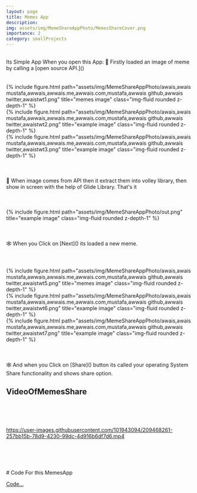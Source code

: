 ```yaml
---
layout: page
title: Memes App
description: 
img: assets/img/MemeShareAppPhoto/MemesShareCover.png
importance: 2
category: smallProjects
---
```

<br>
Its Simple App When you open this App:
               🚀 Firstly loaded an image of meme by calling a [open source API.]()
               
                
                
                
<br>      
<br>
<br>

<div class="row">
    <div class="col-sm mt-3 mt-md-0">
        {% include figure.html path="assets/img/MemeShareAppPhoto/awais,awais mustafa,awwais,awwais.me,awwais.com,mustafa,awwais github,awwais twitter,awaistwt1.png" title="memes image" class="img-fluid rounded z-depth-1" %}
    </div>
    <div class="col-sm mt-3 mt-md-0">
        {% include figure.html path="assets/img/MemeShareAppPhoto/awais,awais mustafa,awwais,awwais.me,awwais.com,mustafa,awwais github,awwais twitter,awaistwt2.png" title="example image" class="img-fluid rounded z-depth-1" %}
    </div>
    <div class="col-sm mt-3 mt-md-0">
        {% include figure.html path="assets/img/MemeShareAppPhoto/awais,awais mustafa,awwais,awwais.me,awwais.com,mustafa,awwais github,awwais twitter,awaistwt3.png" title="example image" class="img-fluid rounded z-depth-1" %}
    </div>
</div>

<br>
<br>
<br>

<div class="caption">
    🚀 When image comes from API then it extract them into volley library, then show in screen with the help of Glide Library.
                                                 That's it
</div>

<br>
<br>
<br>

<div class="row">
    <div class="col-sm mt-3 mt-md-0">
        {% include figure.html path="assets/img/MemeShareAppPhoto/out.png" title="example image" class="img-fluid rounded z-depth-1" %}
    </div>
</div>

<br>
<br>
<br>

<div class="caption">
    🕸 When you Click on [Next]() its loaded a new meme.
                                               
</div>

<br>
<br>
<br>

<div class="row">
    <div class="col-sm mt-3 mt-md-0">
        {% include figure.html path="assets/img/MemeShareAppPhoto/awais,awais mustafa,awwais,awwais.me,awwais.com,mustafa,awwais github,awwais twitter,awaistwt5.png" title="memes image" class="img-fluid rounded z-depth-1" %}
    </div>
    <div class="col-sm mt-3 mt-md-0">
        {% include figure.html path="assets/img/MemeShareAppPhoto/awais,awais mustafa,awwais,awwais.me,awwais.com,mustafa,awwais github,awwais twitter,awaistwt6.png" title="example image" class="img-fluid rounded z-depth-1" %}
    </div>
    <div class="col-sm mt-3 mt-md-0">
        {% include figure.html path="assets/img/MemeShareAppPhoto/awais,awais mustafa,awwais,awwais.me,awwais.com,mustafa,awwais github,awwais twitter,awaistwt7.png" title="example image" class="img-fluid rounded z-depth-1" %}
    </div>
</div>

<br>
<br>
<br>

<div class="caption">
    🕸 And when you Click on [Share]() button its called your operating System Share functionality and shows share option.
                                               
</div>


## VideoOfMemesShare
<br>
<br>

<br>

https://user-images.githubusercontent.com/101943094/209468261-257bb15b-78d9-4230-99dc-4d916b6df7d6.mp4


<br>
<br>
<br>
<br>
# Code For this MemesApp
<br>

[Code...](https://github.com/awwais/MemesShare)
<!-- <div class="caption">
    This image can also have a caption. It's like magic.
</div> -->
